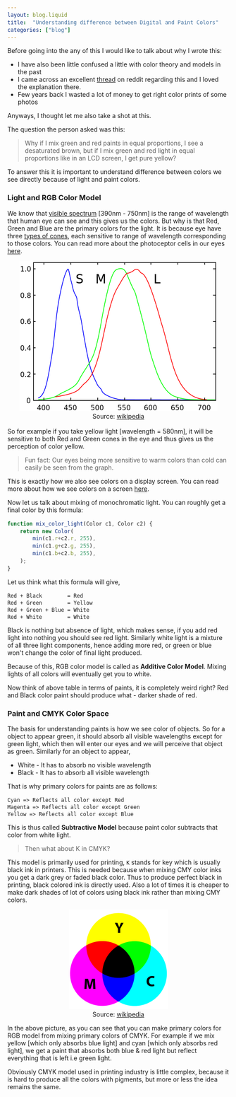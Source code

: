 ```yaml
---
layout: blog.liquid
title:  "Understanding difference between Digital and Paint Colors"
categories: ["blog"]
---
```


Before going into the any of this I would like to talk about why I wrote this:
- I have also been little confused a little with color theory and models in the past
- I came across an excellent [thread](https://www.reddit.com/r/askscience/comments/ksgy8l/why_if_i_mix_green_and_red_paints_in_equal/) on reddit regarding this and I loved the explanation there.
- Few years back I wasted a lot of money to get right color prints of some photos

Anyways, I thought let me also take a shot at this.

The question the person asked was this:
> Why if I mix green and red paints in equal proportions, I see a desaturated brown, but if I mix green and red light in equal proportions like in an LCD screen, I get pure yellow?

To answer this it is important to understand difference between colors we see directly because of light and paint colors.

### Light and RGB Color Model

We know that [visible spectrum](https://en.wikipedia.org/wiki/Visible_spectrum) [390nm - 750nm] is the range of wavelength that human eye can see and this gives us the colors.
But why is that Red, Green and Blue are the primary colors for the light. It is because eye have three [types of cones](https://en.wikipedia.org/wiki/Color#Color_in_the_eye), each sensitive to range of wavelength corresponding to those colors. You can read more about the photoceptor cells in our eyes [here](https://en.wikipedia.org/wiki/Photoreceptor_cell).

<div style="text-align:center"><img src="/assets/images/2021-01/cones-responses.png"/></div>
<div style="text-align:center">Source: <a href="https://en.wikipedia.org/wiki/Color#Color_in_the_eye">wikipedia</a></div>

<br>
So for example if you take yellow light [wavelength = 580nm], it will be sensitive to both Red and Green cones in the eye and thus gives us the perception of color yellow.

> Fun fact: Our eyes being more sensitive to warm colors than cold can easily be seen from the graph.

This is exactly how we also see colors on a display screen. You can read more about how we see colors on a screen [here](https://www.chem.purdue.edu/gchelp/cchem/RGBColors/body_rgbcolors.html).

Now let us talk about mixing of monochromatic light. You can roughly get a final color by this formula:
```js
function mix_color_light(Color c1, Color c2) {
    return new Color(
        min(c1.r+c2.r, 255),
        min(c1.g+c2.g, 255),
        min(c1.b+c2.b, 255),
    );
}
```

Let us think what this formula will give,
```
Red + Black        = Red
Red + Green        = Yellow
Red + Green + Blue = White
Red + White        = White
```

Black is nothing but absence of light, which makes sense, if you add red light into nothing you should see red light.
Similarly white light is a mixture of all three light components, hence adding more red, or green or blue won't change the color of final light produced.

Because of this, RGB color model is called as **Additive Color Model**. Mixing lights of all colors will eventually get you to white.

Now think of above table in terms of paints, it is completely weird right? Red and Black color paint should produce what - darker shade of red.

### Paint and CMYK Color Space

The basis for understanding paints is how we see color of objects. So for a object to appear green, it should absorb all visible wavelengths except for green light, which then will enter our eyes and we will perceive that object as green. Similarly for an object to appear,

- White - It has to absorb no visible wavelength
- Black - It has to absorb all visible wavelength

That is why primary colors for paints are as follows:
```
Cyan => Reflects all color except Red
Magenta => Reflects all color except Green
Yellow => Reflects all color except Blue
```
This is thus called **Subtractive Model** because paint color subtracts that color from white light.

> Then what about K in CMYK?

This model is primarily used for printing, `K` stands for key which is usually black ink in printers. This is needed because when mixing CMY color inks you get a dark grey or faded black color. Thus to produce perfect black in printing, black colored ink is directly used. Also a lot of times it is cheaper to make dark shades of lot of colors using black ink rather than mixing CMY colors.

<div style="text-align:center"><img src="/assets/images/2021-01/CMYK_subtractive_color_mixing.png"/></div>
<div style="text-align:center">Source: <a href="https://en.wikipedia.org/wiki/CMYK_color_model">wikipedia</a></div>

In the above picture, as you can see that you can make primary colors for RGB model from mixing primary colors of CMYK. For example if we mix yellow [which only absorbs blue light] and cyan [which only absorbs red light], we get a paint that absorbs both blue & red light but reflect everything that is left i.e green light.

Obviously CMYK model used in printing industry is little complex, because it is hard to produce all the colors with pigments, but more or less the idea remains the same.
